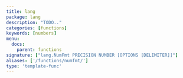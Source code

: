 ```yaml
---
title: lang
package: lang
description: "TODO.."
categories: [functions]
keywords: [numbers]
menu:
  docs:
    parent: functions
signature: ["lang.NumFmt PRECISION NUMBER [OPTIONS [DELIMITER]]"]
aliases: ['/functions/numfmt/']
type: 'template-func'
---
```

